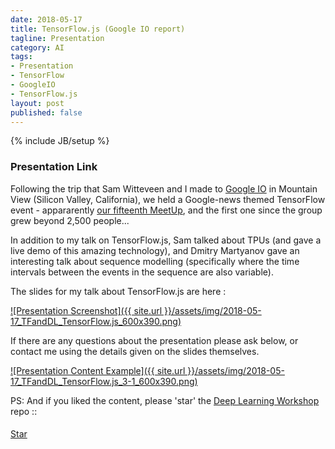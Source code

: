 ```yaml
---
date: 2018-05-17
title: TensorFlow.js (Google IO report)
tagline: Presentation
category: AI
tags:
- Presentation
- TensorFlow
- GoogleIO
- TensorFlow.js
layout: post
published: false
---
```

{% include JB/setup %}



### Presentation Link

Following the trip that Sam Witteveen and I made to [Google IO](https://events.google.com/io/recap/) 
in Mountain View (Silicon Valley, California),  we held a Google-news themed TensorFlow event - 
appararently [our fifteenth MeetUp](https://www.meetup.com/TensorFlow-and-Deep-Learning-Singapore/events/250679043/), 
and the first one since the group grew beyond 2,500 people...

In addition to my talk on TensorFlow.js, Sam talked about TPUs (and gave a live demo of this amazing technology), and
Dmitry Martyanov gave an interesting talk about sequence modelling (specifically where the time intervals between
the events in the sequence are also variable).

The slides for my talk about TensorFlow.js are here :

<a href="http://redcatlabs.com/2018-05-17_TFandDL_TensorFlow.js/" target="_blank">
![Presentation Screenshot]({{ site.url }}/assets/img/2018-05-17_TFandDL_TensorFlow.js_600x390.png)
</a>

If there are any questions about the presentation please ask below, 
or contact me using the details given on the slides themselves.

<a href="http://redcatlabs.com/2018-05-17_TFandDL_TensorFlow.js/#/3/1" target="_blank">
![Presentation Content Example]({{ site.url }}/assets/img/2018-05-17_TFandDL_TensorFlow.js_3-1_600x390.png)
</a>



PS:  And if you liked the content, please 'star' the <a href="https://github.com/mdda/deep-learning-workshop" target="_blank">Deep Learning Workshop</a> repo ::
<!-- From :: https://buttons.github.io/ -->
<!-- Place this tag where you want the button to render. -->
<span style="position:relative;top:5px;">
<a aria-label="Star mdda/deep-learning-workshop on GitHub" data-count-aria-label="# stargazers on GitHub" data-count-api="/repos/mdda/deep-learning-workshop#stargazers_count" data-count-href="/mdda/deep-learning-workshop/stargazers" data-icon="octicon-star" href="https://github.com/mdda/deep-learning-workshop" class="github-button">Star</a>
<!-- Place this tag right after the last button or just before your close body tag. -->
<script async defer id="github-bjs" src="https://buttons.github.io/buttons.js"></script>
</span>

